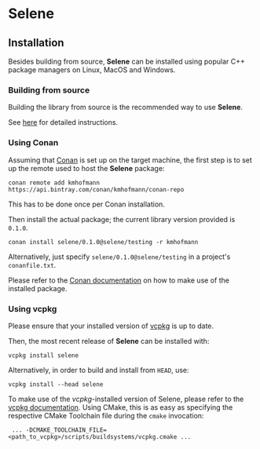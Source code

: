 # Selene

## Installation

Besides building from source, **Selene** can be installed using popular C++ package managers on Linux, MacOS and Windows.

### Building from source

Building the library from source is the recommended way to use **Selene**.

See [here](building.md) for detailed instructions.

### Using Conan

Assuming that [Conan](https://conan.io/) is set up on the target machine, the first step is to set up the remote
used to host the **Selene** package:

    conan remote add kmhofmann https://api.bintray.com/conan/kmhofmann/conan-repo

This has to be done once per Conan installation.

Then install the actual package; the current library version provided is `0.1.0`.

    conan install selene/0.1.0@selene/testing -r kmhofmann

Alternatively, just specify `selene/0.1.0@selene/testing` in a project's `conanfile.txt`.

Please refer to the [Conan documentation](http://docs.conan.io/) on how to make use of the installed package. 

### Using vcpkg

Please ensure that your installed version of [vcpkg](https://github.com/Microsoft/vcpkg) is up to date.

Then, the most recent release of **Selene** can be installed with:

    vcpkg install selene

Alternatively, in order to build and install from `HEAD`, use:

    vcpkg install --head selene

To make use of the *vcpkg*-installed version of Selene, please refer to the [vcpkg documentation](https://vcpkg.readthedocs.io/).
Using CMake, this is as easy as specifying the respective CMake Toolchain file during the `cmake` invocation:

     ... -DCMAKE_TOOLCHAIN_FILE=<path_to_vcpkg>/scripts/buildsystems/vcpkg.cmake ...
